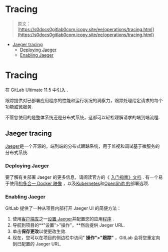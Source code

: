 # Tracing

> 原文：[https://s0docs0gitlab0com.icopy.site/ee/operations/tracing.html](https://s0docs0gitlab0com.icopy.site/ee/operations/tracing.html)

*   [Jaeger tracing](#jaeger-tracing)
    *   [Deploying Jaeger](#deploying-jaeger)
    *   [Enabling Jaeger](#enabling-jaeger)

# Tracing[](#tracing-ultimate "Permalink")

在 GitLab Ultimate 11.5 中[引入](https://gitlab.com/gitlab-org/gitlab/-/merge_requests/7903) .

跟踪提供对已部署应用程序的性能和运行状况的洞察力，跟踪处理给定请求的每个功能或微服务.

不管您使用的是整体系统还是分布式系统，这都可以轻松理解请求的端到端流程.

## Jaeger tracing[](#jaeger-tracing "Permalink")

[Jaeger](https://www.jaegertracing.io/)是一个开源的，端到端的分布式跟踪系统，用于监视和调试基于微服务的分布式系统.

### Deploying Jaeger[](#deploying-jaeger "Permalink")

要了解有关部署 Jaeger 的更多信息，请阅读官方的《 [入门指南》文档](https://www.jaegertracing.io/docs/latest/getting-started/) . 有一个易于使用[的多合一 Docker 映像](https://www.jaegertracing.io/docs/latest/getting-started/#AllinoneDockerimage) ，以及[Kubernetes](https://github.com/jaegertracing/jaeger-kubernetes)和[OpenShift 的](https://github.com/jaegertracing/jaeger-openshift)部署选项.

### Enabling Jaeger[](#enabling-jaeger "Permalink")

GitLab 提供了一种从项目内部打开 Jaeger UI 的简便方法：

1.  使用[客户端库](https://www.jaegertracing.io/docs/latest/client-libraries/)之一[设置 Jaeger](https://www.jaegertracing.io)并配置您的应用[程序](https://www.jaegertracing.io/docs/latest/client-libraries/) .
2.  导航到项目的**"设置">"操作"，**然后提供 Jaeger URL.
3.  单击**保存更改**以使更改生效.
4.  现在，您可以在项目的侧边栏中访问" **操作">"跟踪"** ，GitLab 会将您重定向到已配置的 Jaeger URL.